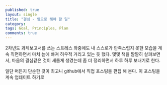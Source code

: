 ```yaml
---
published: true
layout: single
title: "결심 - 앞으로 해야 할 일"
category: 
tags: Goal, Principles, Plan
comments: true
---
```

2차년도 과제보고서를 쓰는 스트레스 와중에도 내 스스로가 만족스럽지 못한 모습을 계속 직면하면서 마치 늪에 빠져 허우적 거리고 있는 듯 했다.
몇몇 책을 짬짬히 살펴보면서, 마음의 결심같은 것이 새롭게 생겼는데 좀 더 정리하면서 하루 하루 보내기로 한다.

일단 머든지 단순한 것이 최고니 github에서 직접 포스팅을 편집 해 본다. 이 포스팅을 계속 업데이트 하기로 
